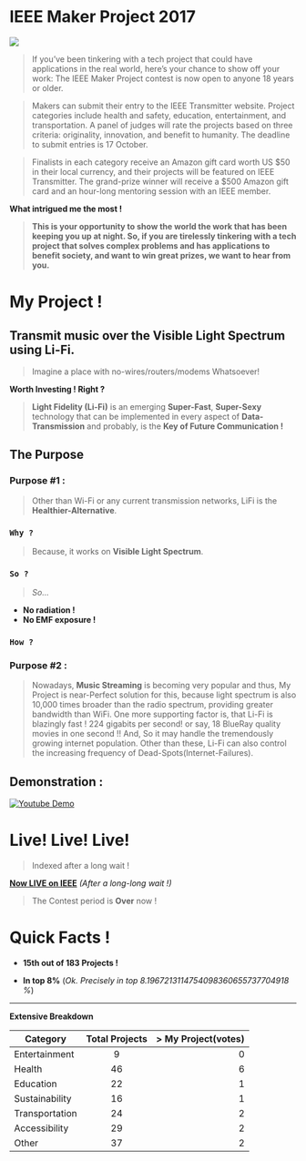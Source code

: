 # IEEE Maker Project 2017

![](http://theinstitute.ieee.org/image/MTYyNzEz.jpeg)


> If you’ve been tinkering with a tech project that could have applications in the real world, here’s your chance to show off your work: The IEEE Maker Project contest is now open to anyone 18 years or older.

> Makers can submit their entry to the IEEE Transmitter website. Project categories include health and safety, education, entertainment, and transportation. A panel of judges will rate the projects based on three criteria: originality, innovation, and benefit to humanity. The deadline to submit entries is 17 October.

> Finalists in each category receive an Amazon gift card worth US $50 in their local currency, and their projects will be featured on IEEE Transmitter. The grand-prize winner will receive a $500 Amazon gift card and an hour-long mentoring session with an IEEE member.

**What intrigued me the most !**

> **This is your opportunity to show the world the work that has been keeping you up at night. So, if you are tirelessly tinkering with a tech project that solves complex problems and has applications to benefit society, and want to win great prizes, we want to hear from you.**

# My Project !

## Transmit music over the Visible Light Spectrum using Li-Fi.

> Imagine a place with no-wires/routers/modems Whatsoever!

**Worth Investing ! Right ?**

> **Light Fidelity (Li-Fi)** is an emerging **Super-Fast**, **Super-Sexy** technology that can be implemented in every aspect of **Data-Transmission** and probably, is the **Key of Future Communication !**

## The Purpose
### Purpose #1 :

> Other than Wi-Fi or any current transmission networks, LiFi is the **Healthier-Alternative**.

### `Why ?`

> Because, it works on **Visible Light Spectrum**. 

### `So ?`

> *So...* 

* **No radiation !**
* **No EMF exposure !**

### `How ?`

### Purpose #2 :

> Nowadays, **Music Streaming** is becoming very popular and thus, My Project is near-Perfect solution for this, because light spectrum is also 10,000 times broader than the radio spectrum, providing greater bandwidth than WiFi. One more supporting factor is, that Li-Fi is blazingly fast ! 224 gigabits per second! or say, 18 BlueRay quality movies in one second !! And, So it may handle the tremendously growing internet population. Other than these, Li-Fi can also control the increasing frequency of Dead-Spots(Internet-Failures).

## Demonstration :
[![Youtube Demo](https://img.youtube.com/vi/cRLjyrz-uKk/0.jpg)](https://www.youtube.com/watch?v=JOluPk97xYU "0x48piraj's Channel")


# Live! Live! Live!

> Indexed after a long wait !

[**Now LIVE on IEEE**](https://transmitter.ieee.org/makerproject/view/93538) 
 *(After a long-long wait !)*
 
 > The Contest period is **Over** now !
 
 
# Quick Facts !

* **15th out  of 183 Projects !**

* **In top 8%** (*Ok. Precisely in top 8.1967213114754098360655737704918 %*)

---

**Extensive Breakdown**

| Category        | Total Projects           | > My Project(votes)  |
| ------------- |:-------------:| -----:|
| Entertainment      | 9 | 0 |
| Health      | 46      |   6 |
| Education | 22      |    1 |
| Sustainability      | 16 | 1 |
| Transportation      | 24      |   2 |
| Accessibility | 29      |    2 |
| Other | 37      |    2 |




